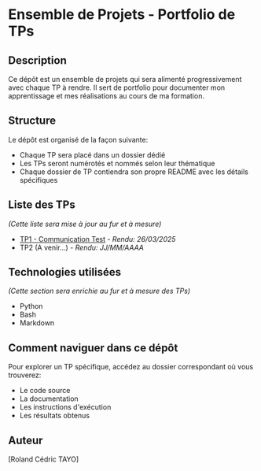 # Ensemble de Projets - Portfolio de TPs

## Description

Ce dépôt est un ensemble de projets qui sera alimenté progressivement avec chaque TP à rendre. Il sert de portfolio pour documenter mon apprentissage et mes réalisations au cours de ma formation.

## Structure

Le dépôt est organisé de la façon suivante:
- Chaque TP sera placé dans un dossier dédié
- Les TPs seront numérotés et nommés selon leur thématique
- Chaque dossier de TP contiendra son propre README avec les détails spécifiques

## Liste des TPs

*(Cette liste sera mise à jour au fur et à mesure)*

- [TP1 - Communication Test](./ros2_ws) - *Rendu: 26/03/2025*
- TP2 (A venir...) - *Rendu: JJ/MM/AAAA*

## Technologies utilisées

*(Cette section sera enrichie au fur et à mesure des TPs)*

- Python
- Bash
- Markdown

## Comment naviguer dans ce dépôt

Pour explorer un TP spécifique, accédez au dossier correspondant où vous trouverez:
- Le code source
- La documentation
- Les instructions d'exécution
- Les résultats obtenus

## Auteur

[Roland Cédric TAYO]
